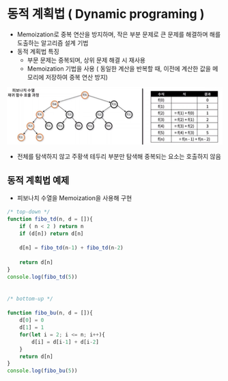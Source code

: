 # 동적 계획법 ( Dynamic programing )
- Memoization로 중복 연산을 방지하며, 작은 부분 문제로 큰 문제를 해결하며 해를 도출하는 알고리즘 설계 기법
- 동적 계획법 특징
    - 부문 문제는 중복되며, 상위 문제 해결 시 재사용
    - Memoization 기법을 사용 ( 동일한 계산을 반복할 때, 이전에 계산한 값을 메모리에 저장하여 중복 연산 방지)

<img src = "../img/dynamic.jpg">

- 전체를 탐색하지 않고 주황색 테두리 부분만 탐색해 중복되는 요소는 호출하지 않음

## 동적 계획법 예제
- 피보나치 수열을 Memoization을 사용해 구현
```javascript
/* top-down */
function fibo_td(n, d = []){
    if ( n < 2 ) return n
    if (d[n]) return d[n]

    d[n] = fibo_td(n-1) + fibo_td(n-2)
    
    return d[n]
}
console.log(fibo_td(5))


/* bottom-up */

function fibo_bu(n, d = []){
    d[0] = 0
    d[1] = 1
    for(let i = 2; i <= n; i++){
        d[i] = d[i-1] + d[i-2]
    }
    return d[n]
}
console.log(fibo_bu(5))
```

